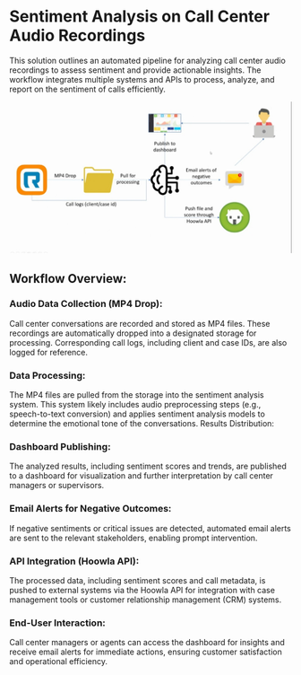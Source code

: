 # Sentiment Analysis on Call Center Audio Recordings
This solution outlines an automated pipeline for analyzing call center audio recordings to assess sentiment and provide actionable insights. The workflow integrates multiple systems and APIs to process, analyze, and report on the sentiment of calls efficiently.

![eKYC System](https://github.com/s-priyan/speech-expresssion-analysis/blob/main/IMG_20211005_134049.jpg)

## Workflow Overview:
### Audio Data Collection (MP4 Drop):
Call center conversations are recorded and stored as MP4 files.
These recordings are automatically dropped into a designated storage for processing.
Corresponding call logs, including client and case IDs, are also logged for reference.

### Data Processing:
The MP4 files are pulled from the storage into the sentiment analysis system.
This system likely includes audio preprocessing steps (e.g., speech-to-text conversion) and applies sentiment analysis models to determine the emotional tone of the conversations.
Results Distribution:

### Dashboard Publishing:
The analyzed results, including sentiment scores and trends, are published to a dashboard for visualization and further interpretation by call center managers or supervisors.

### Email Alerts for Negative Outcomes:
If negative sentiments or critical issues are detected, automated email alerts are sent to the relevant stakeholders, enabling prompt intervention.

### API Integration (Hoowla API):
The processed data, including sentiment scores and call metadata, is pushed to external systems via the Hoowla API for integration with case management tools or customer relationship management (CRM) systems.

### End-User Interaction:
Call center managers or agents can access the dashboard for insights and receive email alerts for immediate actions, ensuring customer satisfaction and operational efficiency.
